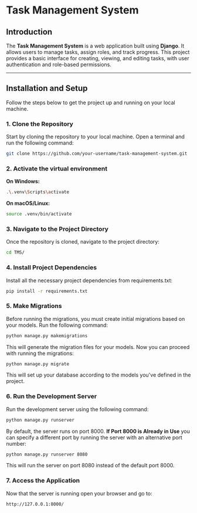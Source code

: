 # **Task Management System**

## **Introduction**

The **Task Management System** is a web application built using **Django**. It allows users to manage tasks, assign roles, and track progress. This project provides a basic interface for creating, viewing, and editing tasks, with user authentication and role-based permissions.

---

## **Installation and Setup**

Follow the steps below to get the project up and running on your local machine.

### **1. Clone the Repository**

Start by cloning the repository to your local machine. Open a terminal and run the following command:

```bash
git clone https://github.com/your-username/task-management-system.git
```


### **2. Activate the virtual environment**
**On Windows:**
```bash
.\.venv\Scripts\activate
```
**On macOS/Linux:**
```bash
source .venv/bin/activate
```

### **3. Navigate to the Project Directory**
Once the repository is cloned, navigate to the project directory:
```bash
cd TMS/
```

### **4. Install Project Dependencies**
Install all the necessary project dependencies from requirements.txt:
```bash
pip install -r requirements.txt
```

### **5. Make Migrations**
Before running the migrations, you must create initial migrations based on your models. Run the following command:
```bash
python manage.py makemigrations
```
This will generate the migration files for your models.
Now you can proceed with running the migrations:
```bash
python manage.py migrate
```
This will set up your database according to the models you've defined in the project.

### **6. Run the Development Server**
Run the development server using the following command:
```bash
python manage.py runserver
```
By default, the server runs on port 8000.
**If Port 8000 is Already in Use**
you can specify a different port by running the server with an alternative port number:
```bash
python manage.py runserver 8080
```
This will run the server on port 8080 instead of the default port 8000.

### **7. Access the Application**
Now that the server is running open your browser and go to:
```bash
http://127.0.0.1:8000/
```
